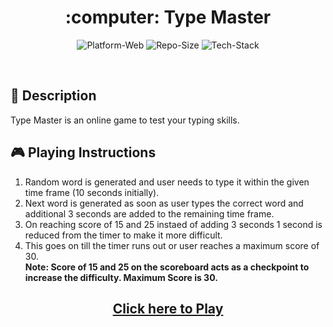 <h1 align="center">:computer: Type Master</h1>

<p align="center">
	<img src="https://img.shields.io/badge/Platform-Web-brightgreen" alt="Platform-Web">
	<img src="https://img.shields.io/badge/Repo%20Size-13.5%20kB-9cf" alt="Repo-Size">
  <img src="https://img.shields.io/badge/Tech%20Stack%20-HTML%2C%20CSS%2C%20JavaScript-red" alt="Tech-Stack">
</p><br>


## :bookmark_tabs: Description 
Type Master is an online game to test your typing skills.

## :video_game: Playing Instructions
1. Random word is generated and user needs to type it within the given time frame (10 seconds initially).
2. Next word is generated as soon as user types the correct word and additional 3 seconds are added to the remaining time frame.
3. On reaching score of 15 and 25 instaed of adding 3 seconds 1 second is reduced from the timer to make it more difficult.
3. This goes on till the timer runs out or user reaches a maximum score of 30.<br>
    **Note: Score of 15 and 25 on the scoreboard acts as a checkpoint to increase the difficulty. Maximum Score is 30.**



<h2 align="center"><a href="https://type-master.netlify.app">Click here to Play</a></h2>
